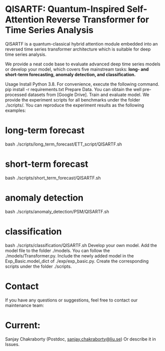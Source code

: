 # QISARTF: Quantum-Inspired Self-Attention Reverse Transformer for Time Series Analysis

QISARTF is a quantum-classical hybrid attention module embedded into an reversed time series transformer architecture which is suitable for deep time series analysis.

We provide a neat code base to evaluate advanced deep time series models or develop your model, which covers five mainstream tasks: **long- and short-term forecasting, anomaly detection, and classification.**

Usage
Install Python 3.8. For convenience, execute the following command.
pip install -r requirements.txt
Prepare Data. You can obtain the well pre-processed datasets from [Google Drive].
Train and evaluate model. We provide the experiment scripts for all benchmarks under the folder ./scripts/. You can reproduce the experiment results as the following examples:
# long-term forecast
bash ./scripts/long_term_forecast/ETT_script/QISARTF.sh
# short-term forecast
bash ./scripts/short_term_forecast/QISARTF.sh
# anomaly detection
bash ./scripts/anomaly_detection/PSM/QISARTF.sh
# classification
bash ./scripts/classification/QISARTF.sh
Develop your own model.
Add the model file to the folder ./models. You can follow the ./models/Transformer.py.
Include the newly added model in the Exp_Basic.model_dict of ./exp/exp_basic.py.
Create the corresponding scripts under the folder ./scripts.

# Contact
If you have any questions or suggestions, feel free to contact our maintenance team:

# Current:
Sanjay Chakraborty (Postdoc, sanjay.chakraborty@liu.se)
Or describe it in Issues.
